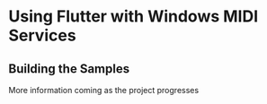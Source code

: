 # Using Flutter with Windows MIDI Services

## Building the Samples

More information coming as the project progresses